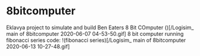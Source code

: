 # 8bitcomputer
Eklavya project to simulate and build Ben Eaters 8 Bit COmputer
()[/Logisim_ main of 8bitcomputer 2020-06-07 04-53-50.gif]
8 bit computer running fibonacci series code:
!(fibonacci series)[/Logisim_ main of 8bitcomputer 2020-06-13 10-27-48.gif]
